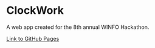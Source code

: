 # ClockWork

A web app created for the 8th annual WINFO Hackathon.

[Link to GitHub Pages](https://locksleylk.github.io/winfoHackathon2020/index.html)